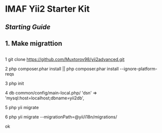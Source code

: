# IMAF Yii2 Starter Kit
## _Starting Guide_
## 1. Make migrattion
```sh  
```
1 git clone https://github.com/Muxtorov98/yii2advanced.git

2 php composer.phar install || php composer.phar install --ignore-platform-reqs

3 php init 

4 db  common/config/main-local.php/   'dsn' => 'mysql:host=localhost;dbname=yii2db',

5 php yii migrate

6 php yii migrate --migrationPath=@yii/i18n/migrations/

ok 
